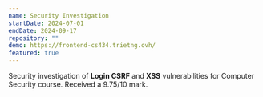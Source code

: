 ```yaml
---
name: Security Investigation
startDate: 2024-07-01
endDate: 2024-09-17
repository: ""
demo: https://frontend-cs434.trietng.ovh/
featured: true
---
```

Security investigation of **Login CSRF** and **XSS** vulnerabilities for Computer Security course. Received a 9.75/10 mark.
